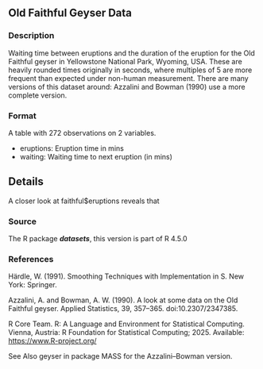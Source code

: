 ## Old Faithful Geyser Data

### Description

Waiting time between eruptions and the duration of the eruption for the Old Faithful geyser in Yellowstone National Park, Wyoming, USA. These are heavily rounded times originally in seconds, where multiples of 5 are more frequent than expected under non-human measurement. There are many versions of this dataset around: Azzalini and Bowman (1990) use a more complete version.



### Format

A table with 272 observations on 2 variables.

- eruptions: Eruption time in mins
- waiting: Waiting time to next eruption (in mins)


## Details

A closer look at faithful$eruptions reveals that 


### Source

The R package ***datasets***, this version is part of R 4.5.0   


### References

Härdle, W. (1991). Smoothing Techniques with Implementation in S. New York: Springer.

Azzalini, A. and Bowman, A. W. (1990). A look at some data on the Old Faithful geyser. Applied Statistics, 39, 357–365. doi:10.2307/2347385.

R Core Team. R: A Language and Environment for Statistical Computing. Vienna, Austria: R Foundation for Statistical Computing; 2025. Available: https://www.R-project.org/

See Also
geyser in package MASS for the Azzalini–Bowman version.

